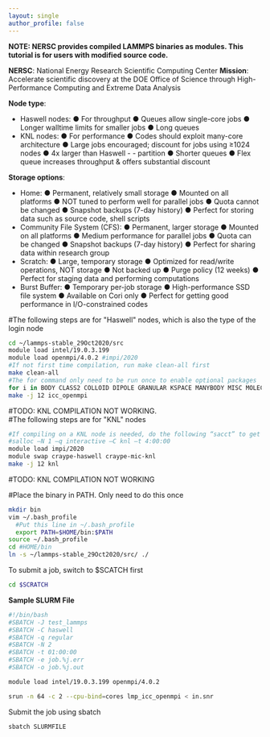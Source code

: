 ```yaml
---
layout: single
author_profile: false
---
```


**NOTE: NERSC provides compiled LAMMPS binaries as modules. This tutorial is for users with modified source code.**

**NERSC**: National Energy Research Scientific Computing Center
**Mission**: Accelerate scientific discovery at the DOE Office of Science through High-Performance Computing and Extreme Data Analysis

**Node type**:
- Haswell nodes: ● For throughput ● Queues allow single-core jobs ● Longer walltime limits for smaller jobs ● Long queues
- KNL nodes: ● For performance ● Codes should exploit many-core architecture ● Large jobs encouraged; discount for jobs using ≥1024 nodes ● 4x larger than Haswell - - partition ● Shorter queues ● Flex queue increases throughput & offers substantial discount

**Storage options**:
- Home: ● Permanent, relatively small storage ● Mounted on all platforms ● NOT tuned to perform well for parallel jobs ● Quota cannot be changed ● Snapshot backups (7-day history) ● Perfect for storing data such as source code, shell scripts
- Community File System (CFS): ● Permanent, larger storage ● Mounted on all platforms ● Medium performance for parallel jobs ● Quota can be changed ● Snapshot backups (7-day history) ● Perfect for sharing data within research group
- Scratch: ● Large, temporary storage ● Optimized for read/write operations, NOT storage ● Not backed up ● Purge policy (12 weeks) ● Perfect for staging data and performing computations
- Burst Buffer: ● Temporary per-job storage ● High-performance SSD file system ● Available on Cori only ● Perfect for getting good performance in I/O-constrained codes


#The following steps are for "Haswell" nodes, which is also the type of the login node
```bash
cd ~/lammps-stable_29Oct2020/src
module load intel/19.0.3.199    
module load openmpi/4.0.2 #impi/2020
#If not first time compilation, run make clean-all first
make clean-all
#The for command only need to be run once to enable optional packages
for i in BODY CLASS2 COLLOID DIPOLE GRANULAR KSPACE MANYBODY MISC MOLECULE MPIIO RIGID USER-MISC USER-PHONON USER-REAXC; do make yes-$i; done
make -j 12 icc_openmpi
```

#TODO: KNL COMPILATION NOT WORKING.  
#The following steps are for "KNL" nodes
```bash
#If compiling on a KNL node is needed, do the following “sacct” to get onto a compute node
#salloc –N 1 –q interactive –C knl –t 4:00:00
module load impi/2020
module swap craype-haswell craype-mic-knl
make -j 12 knl
```
#TODO: KNL COMPILATION NOT WORKING

#Place the binary in PATH. Only need to do this once
```bash
mkdir bin
vim ~/.bash_profile
  #Put this line in ~/.bash_profile
  export PATH=$HOME/bin:$PATH
source ~/.bash_profile
cd #HOME/bin
ln -s ~/lammps-stable_29Oct2020/src/ ./
```

To submit a job, switch to $SCATCH first
```bash
cd $SCRATCH
```
**Sample SLURM File**
```bash
#!/bin/bash
#SBATCH -J test_lammps
#SBATCH -C haswell
#SBATCH -q regular
#SBATCH -N 2
#SBATCH -t 01:00:00
#SBATCH -e job.%j.err
#SBATCH -o job.%j.out

module load intel/19.0.3.199 openmpi/4.0.2

srun -n 64 -c 2 --cpu-bind=cores lmp_icc_openmpi < in.snr
```
Submit the job using sbatch
```bash
sbatch SLURMFILE
```

